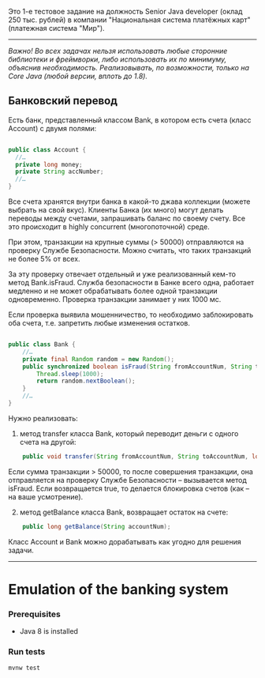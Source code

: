 Это 1-е тестовое задание на должность Senior Java developer (оклад 250 тыс. рублей) в компании "Национальная система платёжных карт" (платежная система "Мир").

---

_Важно! Во всех задачах нельзя использовать любые сторонние библиотеки и фреймворки, либо использовать их по минимуму, объяснив необходимость. 
Реализовывать, по возможности, только на Core Java (любой версии, вплоть до 1.8)._


## Банковский перевод

Есть банк, представленный классом Bank, в котором есть счета (класс Account) с двумя полями:

```java

public class Account {
  //…
  private long money;
  private String accNumber;
  //…
}

```

Все счета хранятся внутри банка в какой-то джава коллекции (можете выбрать на свой вкус). Клиенты Банка (их много) могут делать переводы между счетами, запрашивать баланс по своему счету. Все это происходит в highly concurrent (многопоточной) среде.

При этом, транзакции на крупные суммы (> 50000) отправляются на проверку Службе Безопасности. Можно считать, что таких транзакций не более 5% от всех.

За эту проверку отвечает отдельный и уже реализованный кем-то метод Bank.isFraud. Служба безопасности в Банке всего одна, работает медленно и не может обрабатывать более одной транзакции одновременно. Проверка транзакции занимает у них 1000 мс.

Если проверка выявила мошенничество, то необходимо заблокировать оба счета, т.е. запретить любые изменения остатков.

```java

public class Bank {
    //…
    private final Random random = new Random();
    public synchronized boolean isFraud(String fromAccountNum, String toAccountNum, long amount) throws InterruptedException {
		Thread.sleep(1000);
		return random.nextBoolean();
	}
    //…
}

```

Нужно реализовать:

1.	метод transfer класса Bank, который переводит деньги с одного счета на другой:
```java
    public void transfer(String fromAccountNum, String toAccountNum, long amount);
``` 

Если сумма транзакции > 50000, то после совершения транзакции, она отправляется на проверку Службе Безопасности – вызывается метод isFraud. Если возвращается true, то делается блокировка счетов (как – на ваше усмотрение).

2.	метод getBalance класса Bank, возвращает остаток на счете:

```java
    public long getBalance(String accountNum);
``` 

Класс Account и Bank можно дорабатывать как угодно для решения задачи.

---


# Emulation of the banking system

### Prerequisites
- Java 8 is installed

### Run tests
`mvnw test`

